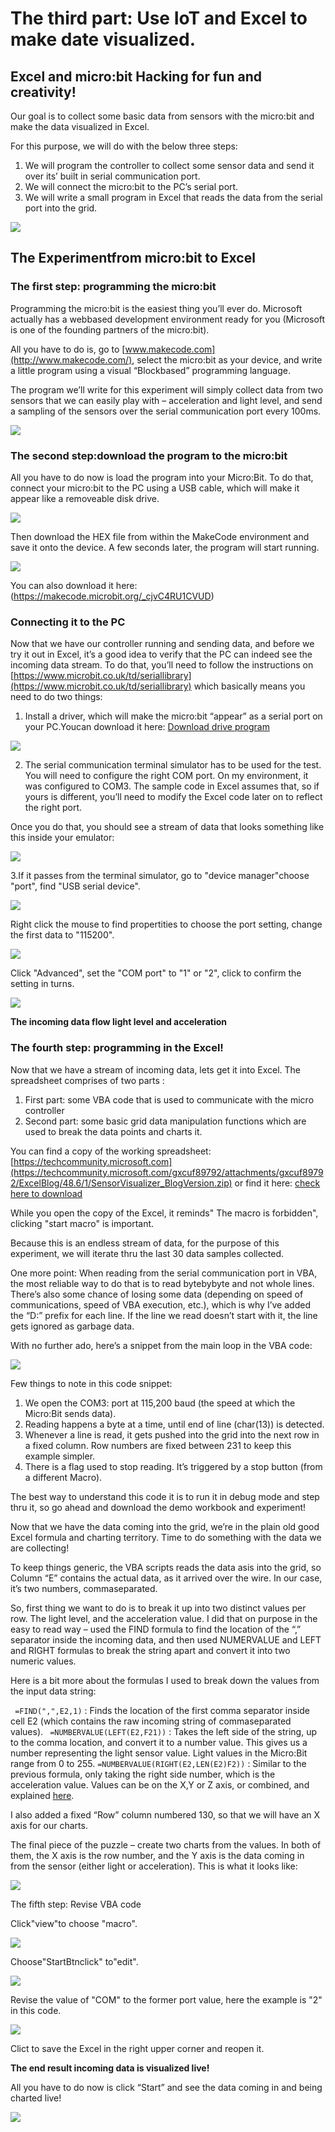 # The third part: Use IoT and Excel to make date visualized.

## Excel and micro:bit  Hacking for fun and creativity!

Our goal is to collect some basic data from sensors with the micro:bit and make the data visualized in Excel.

For this purpose, we will do with the below three steps:
1. We will program the controller to collect some sensor data and send it over its’ built in serial  communication port.
2. We will connect the micro:bit to the PC’s serial port.
3. We will write a small program in Excel that reads the data from the serial port into the grid.

![](https://wiki-media-ef.oss-cn-hongkong.aliyuncs.com/i18n/en/docusaurus-plugin-content-docs/current/microbit/wisdom-life/microbit-smart-science-iot-kit/images/case_excel_01.jpg)

## The Experimentfrom micro:bit to Excel

### The first step: programming the micro:bit

Programming the micro:bit is the easiest thing you’ll ever do. Microsoft actually has a webbased development environment ready for you (Microsoft is one of the founding partners of the micro:bit).

All you have to do is, go to [www.makecode.com](http://www.makecode.com/), select the micro:bit as your device, and write a little program using a visual “Blockbased” programming language.


The program we’ll write for this experiment will simply collect data from two sensors that we can easily play with – acceleration and light level, and send a sampling of the sensors over the serial communication port every 100ms.

![](https://wiki-media-ef.oss-cn-hongkong.aliyuncs.com/i18n/en/docusaurus-plugin-content-docs/current/microbit/wisdom-life/microbit-smart-science-iot-kit/images/case_excel_02.png)

### The second step:download the program to the micro:bit


All you have to do now is load the program into your Micro:Bit. 
To do that, connect your micro:bit to the PC using a USB cable, which will make it appear like a removeable disk drive. 

![](https://wiki-media-ef.oss-cn-hongkong.aliyuncs.com/i18n/en/docusaurus-plugin-content-docs/current/microbit/wisdom-life/microbit-smart-science-iot-kit/images/case_excel_03.png)

Then download the HEX file from within the MakeCode environment and save it onto the device. A few seconds later, the program will start running.

![](https://wiki-media-ef.oss-cn-hongkong.aliyuncs.com/i18n/en/docusaurus-plugin-content-docs/current/microbit/wisdom-life/microbit-smart-science-iot-kit/images/case_excel_04.png)

You can also download it here:
(https://makecode.microbit.org/_cjvC4RU1CVUD)

### Connecting it to the PC

Now that we have our controller running and sending data, and before we try it out in Excel, it’s a good idea to verify that the PC can indeed see the incoming data stream.
To do that, you’ll need to follow the instructions on [https://www.microbit.co.uk/td/seriallibrary](https://www.microbit.co.uk/td/seriallibrary) which basically means you need to do two things:

1. Install a driver, which will make the micro:bit “appear” as a serial port on your PC.Youcan download it here:
[Download drive program](https://github.com/elecfreaks/learncn/blob/master/microbitKit/iot_kit/file/teraterm4.102.rar?raw=true)

![](https://wiki-media-ef.oss-cn-hongkong.aliyuncs.com/i18n/en/docusaurus-plugin-content-docs/current/microbit/wisdom-life/microbit-smart-science-iot-kit/images/case_ifttt_21.gif)


2. The serial communication terminal simulator has to be used for the test.
You will need to configure the right COM port. On my environment, it was configured to COM3. The sample code in Excel assumes that, so if yours is different, you’ll need to modify the Excel code later on to reflect the right port.

Once you do that, you should see a stream of data that looks something like this inside your emulator:

 ![](https://wiki-media-ef.oss-cn-hongkong.aliyuncs.com/i18n/en/docusaurus-plugin-content-docs/current/microbit/wisdom-life/microbit-smart-science-iot-kit/images/case_excel_05.jpg)

3.If it passes from the terminal simulator, go to "device manager"choose "port", find "USB serial device".

![](https://wiki-media-ef.oss-cn-hongkong.aliyuncs.com/i18n/en/docusaurus-plugin-content-docs/current/microbit/wisdom-life/microbit-smart-science-iot-kit/images/case_excel_10.jpg)

Right click the mouse to find propertities to choose the port setting, change the first data to "115200".

![](https://wiki-media-ef.oss-cn-hongkong.aliyuncs.com/i18n/en/docusaurus-plugin-content-docs/current/microbit/wisdom-life/microbit-smart-science-iot-kit/images/case_excel_11.jpg)

Click "Advanced", set the "COM port" to "1" or "2", click to confirm the setting in turns.

![](https://wiki-media-ef.oss-cn-hongkong.aliyuncs.com/i18n/en/docusaurus-plugin-content-docs/current/microbit/wisdom-life/microbit-smart-science-iot-kit/images/case_excel_12.jpg)

**The incoming data flow  light level and acceleration**

### The fourth step: programming in the Excel!

Now that we have a stream of incoming data, lets get it into Excel. 
The spreadsheet comprises of two parts : 
1. First part: some VBA code that is used to communicate with the micro controller
2. Second part: some basic grid data manipulation functions which are used to break the data points and charts it. 

You can find a copy of the working spreadsheet:[https://techcommunity.microsoft.com](https://techcommunity.microsoft.com/gxcuf89792/attachments/gxcuf89792/ExcelBlog/48.6/1/SensorVisualizer_BlogVersion.zip) or find it here: [check here to download](https://github.com/elecfreaks/learncn/blob/master/microbitKit/iot_kit/file/SensorVisualizer_BlogVersion.zip?raw=true)

While you open the copy of the Excel, it reminds" The macro is forbidden", clicking "start macro" is important.

Because this is an endless stream of data, for the purpose of this experiment, we will iterate thru the last 30 data samples collected. 

One more point: When reading from the serial communication port in VBA, the most reliable way to do that is to read bytebybyte and not whole lines. There’s also some chance of losing some data (depending on speed of communications, speed of VBA execution, etc.), which is why I’ve added the “D:” prefix for each line. If the line we read doesn’t start with it, the line gets ignored as garbage data.


With no further ado, here’s a snippet from the main loop in the VBA code:
 
![](https://wiki-media-ef.oss-cn-hongkong.aliyuncs.com/i18n/en/docusaurus-plugin-content-docs/current/microbit/wisdom-life/microbit-smart-science-iot-kit/images/case_excel_06.jpg)

Few things to note in this code snippet:

1. We open the COM3: port at 115,200 baud (the speed at which the Micro:Bit sends data).
2. Reading happens a byte at a time, until end of line (char(13)) is detected.
3. Whenever a line is read, it gets pushed into the grid into the next row in a fixed column. Row 
numbers are fixed between 231 to keep this example simpler.
4. There is a flag used to stop reading. It’s triggered by a stop button (from a different Macro).

The best way to understand this code it is to run it in debug mode and step thru it, so go ahead and download the demo workbook and experiment!


Now that we have the data coming into the grid, we’re in the plain old good Excel formula and charting territory. Time to do something with the data we are collecting!


To keep things generic, the VBA scripts reads the data asis into the grid, so Column “E” contains the actual data, as it arrived over the wire. In our case, it’s two numbers, commaseparated.


So, first thing we want to do is to break it up into two distinct values per row. The light level, and the acceleration value. I did that on purpose in the easy to read way – used the FIND formula to find the location of the “,” separator inside the incoming data, and then used NUMERVALUE and LEFT and RIGHT formulas to break the string apart and convert it into two numeric values.


Here is a bit more about the formulas I used to break down the values from the input data string:

  ` =FIND(",",E2,1)` : Finds the location of the first comma separator inside cell E2 (which contains the raw incoming string of commaseparated values).
  ` =NUMBERVALUE(LEFT(E2,F21))` : Takes the left side of the string, up to the comma location, and convert it to a number value. This gives us a number representing the light sensor value. Light values in the Micro:Bit range from 0 to 255.
   `=NUMBERVALUE(RIGHT(E2,LEN(E2)F2))` : Similar to the previous formula, only taking the right side number, which is the acceleration value. Values can be on the X,Y or Z axis, or combined, and explained [here](https://pxt.microbit.org/reference/input/acceleration).


I also added a fixed “Row” column numbered 130, so that we will have an X axis for our charts.


The final piece of the puzzle – create two charts from the values. In both of them, the X axis is the row number, and the Y axis is the data coming in from the sensor (either light or acceleration).
This is what it looks like:


![](https://wiki-media-ef.oss-cn-hongkong.aliyuncs.com/i18n/en/docusaurus-plugin-content-docs/current/microbit/wisdom-life/microbit-smart-science-iot-kit/images/case_excel_07.jpg)

The fifth step: Revise VBA code

Click"view"to choose "macro".

![](https://wiki-media-ef.oss-cn-hongkong.aliyuncs.com/i18n/en/docusaurus-plugin-content-docs/current/microbit/wisdom-life/microbit-smart-science-iot-kit/images/case_excel_13.jpg)

Choose"StartBtnclick" to"edit".

![](https://wiki-media-ef.oss-cn-hongkong.aliyuncs.com/i18n/en/docusaurus-plugin-content-docs/current/microbit/wisdom-life/microbit-smart-science-iot-kit/images/case_excel_14.jpg)

Revise the value of "COM" to the former port value, here the example is "2" in this code.

![](https://wiki-media-ef.oss-cn-hongkong.aliyuncs.com/i18n/en/docusaurus-plugin-content-docs/current/microbit/wisdom-life/microbit-smart-science-iot-kit/images/case_excel_15.jpg)

Clict to save the Excel in the right upper corner and reopen it.

**The end result  incoming data is visualized live!**

All you have to do now is click “Start” and see the data coming in and being charted live! 

![](https://wiki-media-ef.oss-cn-hongkong.aliyuncs.com/i18n/en/docusaurus-plugin-content-docs/current/microbit/wisdom-life/microbit-smart-science-iot-kit/images/case_excel_07.jpg)


